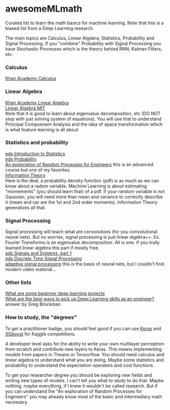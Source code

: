 # awesomeMLmath
Curated list to learn the math basics for machine learning. Note that this is a biased list from a Deep Learning research.

The main topics are Calculus, Linear Algebra, Statistics, Probability and Signal Processing. If you "combine" Probability with Signal Processing you have Stochastic Processes which is the theory behind RNN, Kalman Filters, etc.

### Calculus
[Khan Academy Calculus](https://www.khanacademy.org/math/calculus-home)

### Linear Algebra
[Khan Academy Linear Algebra](https://www.khanacademy.org/math/linear-algebra)  
[Linear Algebra MIT](http://ocw.mit.edu/courses/mathematics/18-06-linear-algebra-spring-2010/video-lectures/lecture-21-eigenvalues-and-eigenvectors/)  
Note that it is good to learn about eigenvalue decomposition, etc (DO NOT stop with just solving system of equations). You will use that to understand Principal Compoenent Analysis and the idea of space transformation which is what feature learning is all about.

### Statistics and probability
[edx Introduction to Statistics](https://www.edx.org/course/introduction-statistics-descriptive-uc-berkeleyx-stat2-1x)  
[edx Probability](https://www.edx.org/course/introduction-statistics-probability-uc-berkeleyx-stat2-2x)  
[An exploration of Random Processes for Engineers](http://www.ifp.illinois.edu/~hajek/Papers/randomprocDec11.pdf) this is an advanced course but one of my favorites.  
[Information Theory](http://colah.github.io/posts/2015-09-Visual-Information/)  
Here is the deal, a probability density function (pdf) is as much as we can know about a radom variable. Machine Learning is about estimating "momements" (you should learn that) of a pdf. If your random variable is not Gaussian, you will need more than mean and variance to correctly describe it (mean and var are the 1st and 2nd order moments). Information Theory generalizes all that.

### Signal Processing
Signal processing will teach what are convolutions (for you convolutional neural nets). But no worries, signal processing is just linear algebra++. Ex. Fourier Transforms is an eigenvalue decomposition. All is one. If you trully learned linear algebra this part if mostly free.  
[edx Signals and Systems, part 1](https://www.edx.org/course/signals-systems-part-1-iitbombayx-ee210-1x-1)  
[edx Discrete Time Signal Processing](https://www.edx.org/course/discrete-time-signal-processing-mitx-6-341x-1)  
[adaptive signal processing](https://en.wikipedia.org/wiki/Adaptive_filter) this is the basis of neural nets, but I couldn't find modern video material...

### Other lists
[What are some beginner deep learning projects](https://www.quora.com/What-are-some-beginner-Deep-Learning-project-ideas)  
[What are the best ways to pick up Deep Learning skills as an engineer?](https://www.quora.com/What-are-the-best-ways-to-pick-up-Deep-Learning-skills-as-an-engineer/answer/Greg-Brockman) answer by Greg Brockman

### How to study, the "degrees"
To get a practitioner badge, you should feel good if you can use [Keras](https://github.com/fchollet/keras.git) and [XGboost](https://github.com/dmlc/xgboost) for Kaggle competitions.    

A developer level asks for the ability to write your own multilayer perceptron from scratch and contribute new layers to Keras. This means implementing models from papers in Theano or Tensorflow. You should need calculus and linear algebra to understand what you are doing. Maybe some statistics and probability to understand the expectation operators and cost functions.  

To get your researcher degree you should be exploring new fields and writing new types of models. I can't tell you what to study to do that. Maybe nothing, maybe everything, if I knew it wouldn't be called research. But if you can understand the "An exploration of Random Processes for Engineers" you may already know most of the basic and intermediary math necessary.
